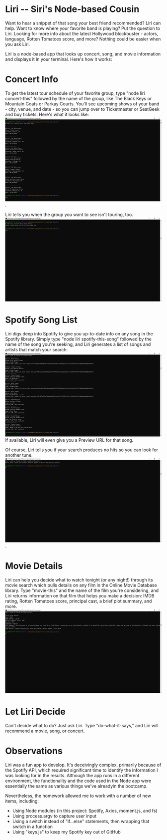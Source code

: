 # Liri -- Siri's Node-based Cousin

Want to hear a snippet of that song your best friend recommended? Liri can help. Want to know where your favorite band is playing? Put the question to Liri. Looking for more info about the latest Hollywood blockbuster - actors, language, Rotten Tomatoes score, and more? Nothing could be easier when you ask Liri.

Liri is a node-based app that looks up concert, song, and movie information and displays it in your terminal. Here's how it works:

# Concert Info

To get the latest tour schedule of your favorite group, type "node liri concert-this" followed by the name of the group, like The Black Keys or Mountain Goats or Parkay Courts. You'll see upcoming shows of your band - city, venue, and date - so you can jump over to Ticketmaster or SeatGeek and buy tickets. Here's what it looks like: ![Concert Search](/images/concert-the-black-keys.jpg). 

Liri tells you when the group you want to see isn't touring, too. ![Not On Tour](/images/concert-chuck-berry.jpg) 

# Spotify Song List

Liri digs deep into Spotify to give you up-to-date info on any song in the Spotify library. Simply type "node liri spotify-this-song" followed by the name of the song you're seeking, and Liri generates a list of songs and artists that match your search: ![Spotify Search Results](/images/spotify-results.jpg) If available, Liri will even give you a Preview URL for that song. 

Of course, Liri tells you if your search produces no hits so you can look for another tune. ![Spotify No Results](/images/spotify-not-found.jpg). 

# Movie Details

Liri can help you decide what to watch tonight (or any night!) through its movie search which pulls details on any film in the Online Movie Database library. Type "movie-this" and the name of the film you're considering, and Liri returns information on that film that helps you make a decision: IMDB rating, Rotten Tomatoes score, principal cast, a brief plot summary, and more. ![Movie results](/images/movie-search.jpg)

# Let Liri Decide

Can't decide what to do? Just ask Liri. Type "do-what-it-says," and Liri will recommend a movie, song, or concert.

# Observations

Liri was a fun app to develop. It's deceivingly complex, primarily because of the Spotify API, which required significant time to identify the information I was looking for in the results. Although the app runs in a different environment, the functionality and the code used in the Node app were essentially the same as various things we've alreadyin the bootcamp. 

Nevertheless, the homework allowed me to work with a number of new items, including:
- Using Node modules (in this project: Spotify, Axios, moment.js, and fs)
- Using process.argv to capture user input
- Using a switch instead of "if...else" statements, then wrapping that switch in a function
- Using "keys.js" to keep my Spotify key out of GitHub



